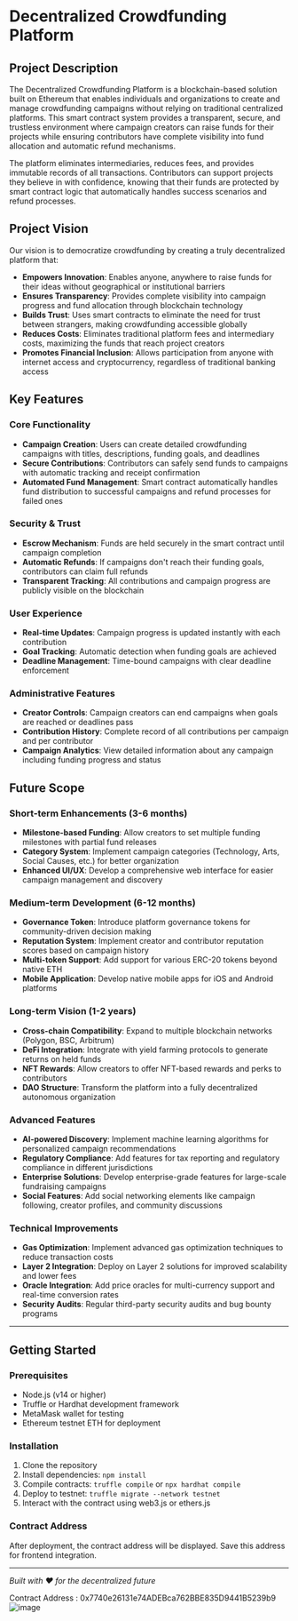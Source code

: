 # Decentralized Crowdfunding Platform

## Project Description

The Decentralized Crowdfunding Platform is a blockchain-based solution built on Ethereum that enables individuals and organizations to create and manage crowdfunding campaigns without relying on traditional centralized platforms. This smart contract system provides a transparent, secure, and trustless environment where campaign creators can raise funds for their projects while ensuring contributors have complete visibility into fund allocation and automatic refund mechanisms.

The platform eliminates intermediaries, reduces fees, and provides immutable records of all transactions. Contributors can support projects they believe in with confidence, knowing that their funds are protected by smart contract logic that automatically handles success scenarios and refund processes.

## Project Vision

Our vision is to democratize crowdfunding by creating a truly decentralized platform that:

- **Empowers Innovation**: Enables anyone, anywhere to raise funds for their ideas without geographical or institutional barriers
- **Ensures Transparency**: Provides complete visibility into campaign progress and fund allocation through blockchain technology
- **Builds Trust**: Uses smart contracts to eliminate the need for trust between strangers, making crowdfunding accessible globally
- **Reduces Costs**: Eliminates traditional platform fees and intermediary costs, maximizing the funds that reach project creators
- **Promotes Financial Inclusion**: Allows participation from anyone with internet access and cryptocurrency, regardless of traditional banking access

## Key Features

### Core Functionality
- **Campaign Creation**: Users can create detailed crowdfunding campaigns with titles, descriptions, funding goals, and deadlines
- **Secure Contributions**: Contributors can safely send funds to campaigns with automatic tracking and receipt confirmation
- **Automated Fund Management**: Smart contract automatically handles fund distribution to successful campaigns and refund processes for failed ones

### Security & Trust
- **Escrow Mechanism**: Funds are held securely in the smart contract until campaign completion
- **Automatic Refunds**: If campaigns don't reach their funding goals, contributors can claim full refunds
- **Transparent Tracking**: All contributions and campaign progress are publicly visible on the blockchain

### User Experience
- **Real-time Updates**: Campaign progress is updated instantly with each contribution
- **Goal Tracking**: Automatic detection when funding goals are achieved
- **Deadline Management**: Time-bound campaigns with clear deadline enforcement

### Administrative Features
- **Creator Controls**: Campaign creators can end campaigns when goals are reached or deadlines pass
- **Contribution History**: Complete record of all contributions per campaign and per contributor
- **Campaign Analytics**: View detailed information about any campaign including funding progress and status

## Future Scope

### Short-term Enhancements (3-6 months)
- **Milestone-based Funding**: Allow creators to set multiple funding milestones with partial fund releases
- **Category System**: Implement campaign categories (Technology, Arts, Social Causes, etc.) for better organization
- **Enhanced UI/UX**: Develop a comprehensive web interface for easier campaign management and discovery

### Medium-term Development (6-12 months)
- **Governance Token**: Introduce platform governance tokens for community-driven decision making
- **Reputation System**: Implement creator and contributor reputation scores based on campaign history
- **Multi-token Support**: Add support for various ERC-20 tokens beyond native ETH
- **Mobile Application**: Develop native mobile apps for iOS and Android platforms

### Long-term Vision (1-2 years)
- **Cross-chain Compatibility**: Expand to multiple blockchain networks (Polygon, BSC, Arbitrum)
- **DeFi Integration**: Integrate with yield farming protocols to generate returns on held funds
- **NFT Rewards**: Allow creators to offer NFT-based rewards and perks to contributors
- **DAO Structure**: Transform the platform into a fully decentralized autonomous organization

### Advanced Features
- **AI-powered Discovery**: Implement machine learning algorithms for personalized campaign recommendations
- **Regulatory Compliance**: Add features for tax reporting and regulatory compliance in different jurisdictions
- **Enterprise Solutions**: Develop enterprise-grade features for large-scale fundraising campaigns
- **Social Features**: Add social networking elements like campaign following, creator profiles, and community discussions

### Technical Improvements
- **Gas Optimization**: Implement advanced gas optimization techniques to reduce transaction costs
- **Layer 2 Integration**: Deploy on Layer 2 solutions for improved scalability and lower fees
- **Oracle Integration**: Add price oracles for multi-currency support and real-time conversion rates
- **Security Audits**: Regular third-party security audits and bug bounty programs

---

## Getting Started

### Prerequisites
- Node.js (v14 or higher)
- Truffle or Hardhat development framework
- MetaMask wallet for testing
- Ethereum testnet ETH for deployment

### Installation
1. Clone the repository
2. Install dependencies: `npm install`
3. Compile contracts: `truffle compile` or `npx hardhat compile`
4. Deploy to testnet: `truffle migrate --network testnet`
5. Interact with the contract using web3.js or ethers.js

### Contract Address
After deployment, the contract address will be displayed. Save this address for frontend integration.

---

*Built with ❤️ for the decentralized future*


Contract Address : 0x7740e26131e74ADEBca762BBE835D9441B5239b9
![image](https://github.com/user-attachments/assets/16b98950-79b5-4315-9252-b0ed424b7861)


